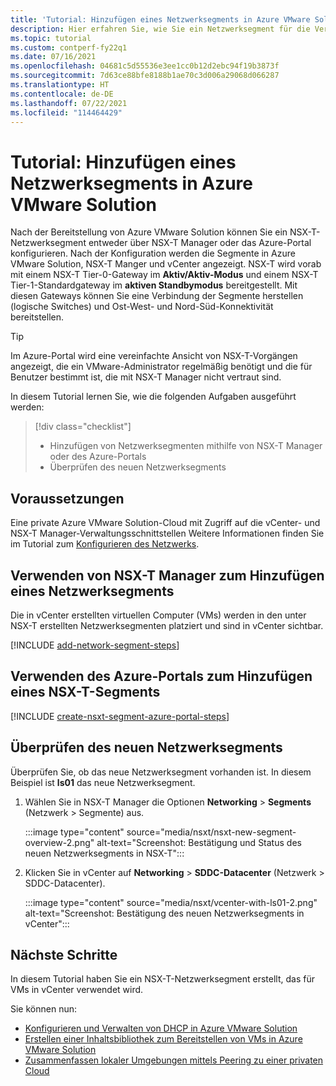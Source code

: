 ```yaml
---
title: 'Tutorial: Hinzufügen eines Netzwerksegments in Azure VMware Solution'
description: Hier erfahren Sie, wie Sie ein Netzwerksegment für die Verwendung für VMs in vCenter hinzufügen.
ms.topic: tutorial
ms.custom: contperf-fy22q1
ms.date: 07/16/2021
ms.openlocfilehash: 04681c5d55536e3ee1cc0b12d2ebc94f19b3873f
ms.sourcegitcommit: 7d63ce88bfe8188b1ae70c3d006a29068d066287
ms.translationtype: HT
ms.contentlocale: de-DE
ms.lasthandoff: 07/22/2021
ms.locfileid: "114464429"
---
```

# <a name="tutorial-add-a-network-segment-in-azure-vmware-solution"></a>Tutorial: Hinzufügen eines Netzwerksegments in Azure VMware Solution 

Nach der Bereitstellung von Azure VMware Solution können Sie ein NSX-T-Netzwerksegment entweder über NSX-T Manager oder das Azure-Portal konfigurieren.  Nach der Konfiguration werden die Segmente in Azure VMware Solution, NSX-T Manger und vCenter angezeigt.  NSX-T wird vorab mit einem NSX-T Tier-0-Gateway im **Aktiv/Aktiv-Modus** und einem NSX-T Tier-1-Standardgateway im **aktiven Standbymodus** bereitgestellt.  Mit diesen Gateways können Sie eine Verbindung der Segmente herstellen (logische Switches) und Ost-West- und Nord-Süd-Konnektivität bereitstellen. 

>[!TIP]
>Im Azure-Portal wird eine vereinfachte Ansicht von NSX-T-Vorgängen angezeigt, die ein VMware-Administrator regelmäßig benötigt und die für Benutzer bestimmt ist, die mit NSX-T Manager nicht vertraut sind. 


In diesem Tutorial lernen Sie, wie die folgenden Aufgaben ausgeführt werden:

> [!div class="checklist"]
> * Hinzufügen von Netzwerksegmenten mithilfe von NSX-T Manager oder des Azure-Portals
> * Überprüfen des neuen Netzwerksegments 

## <a name="prerequisites"></a>Voraussetzungen

Eine private Azure VMware Solution-Cloud mit Zugriff auf die vCenter- und NSX-T Manager-Verwaltungsschnittstellen Weitere Informationen finden Sie im Tutorial zum [Konfigurieren des Netzwerks](tutorial-configure-networking.md).

## <a name="use-nsx-t-manager-to-add-network-segment"></a>Verwenden von NSX-T Manager zum Hinzufügen eines Netzwerksegments 

Die in vCenter erstellten virtuellen Computer (VMs) werden in den unter NSX-T erstellten Netzwerksegmenten platziert und sind in vCenter sichtbar.

[!INCLUDE [add-network-segment-steps](includes/add-network-segment-steps.md)]

## <a name="use-azure-portal-to-add-an-nsx-t-segment"></a>Verwenden des Azure-Portals zum Hinzufügen eines NSX-T-Segments

[!INCLUDE [create-nsxt-segment-azure-portal-steps](includes/create-nsxt-segment-azure-portal-steps.md)]


## <a name="verify-the-new-network-segment"></a>Überprüfen des neuen Netzwerksegments

Überprüfen Sie, ob das neue Netzwerksegment vorhanden ist. In diesem Beispiel ist **ls01** das neue Netzwerksegment.

1. Wählen Sie in NSX-T Manager die Optionen **Networking** > **Segments** (Netzwerk > Segmente) aus. 

    :::image type="content" source="media/nsxt/nsxt-new-segment-overview-2.png" alt-text="Screenshot: Bestätigung und Status des neuen Netzwerksegments in NSX-T":::

1. Klicken Sie in vCenter auf **Networking** > **SDDC-Datacenter** (Netzwerk > SDDC-Datacenter).

    :::image type="content" source="media/nsxt/vcenter-with-ls01-2.png" alt-text="Screenshot: Bestätigung des neuen Netzwerksegments in vCenter":::

## <a name="next-steps"></a>Nächste Schritte

In diesem Tutorial haben Sie ein NSX-T-Netzwerksegment erstellt, das für VMs in vCenter verwendet wird. 

Sie können nun: 

- [Konfigurieren und Verwalten von DHCP in Azure VMware Solution](configure-dhcp-azure-vmware-solution.md)
- [Erstellen einer Inhaltsbibliothek zum Bereitstellen von VMs in Azure VMware Solution](deploy-vm-content-library.md) 
- [Zusammenfassen lokaler Umgebungen mittels Peering zu einer privaten Cloud](tutorial-expressroute-global-reach-private-cloud.md)


<!-- LINKS - external-->

<!-- LINKS - internal -->
